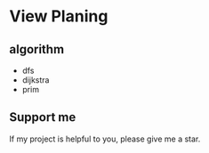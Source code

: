 # View Planing
## algorithm
* dfs
* dijkstra
* prim
## Support me
If my project is helpful to you, please give me a star.
